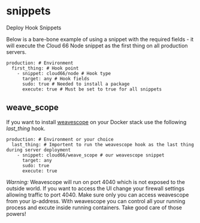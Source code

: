 snippets
========

Deploy Hook Snippets

Below is a bare-bone example of using a snippet with the required fields - it will execute the Cloud 66 Node snippet as the first thing on all production servers.

```
production: # Environment
  first_thing: # Hook point
    - snippet: cloud66/node # Hook type
      target: any # Hook fields
      sudo: true # Needed to install a package
      execute: true # Must be set to true for all snippets
```

## weave_scope

If you want to install [weavescope](https://www.weave.works/products/weave-scope/) on your Docker stack use the following *last_thing* hook.
```
production: # Environment or your choice
  last_thing: # Importent to run the weavescope hook as the last thing during server deployment
    - snippet: cloud66/weave_scope # our weavescope snippet
      target: any 
      sudo: true 
      execute: true
```

*Warning:* Weavescope will run on port 4040 which is not exposed to the outside world. If you want to access the UI change your firewall settings allowing traffic to port 4040. Make sure only you can access weavescope from your ip-address. With weavescope you can control all your running process and excute inside running containers. Take good care of those powers!